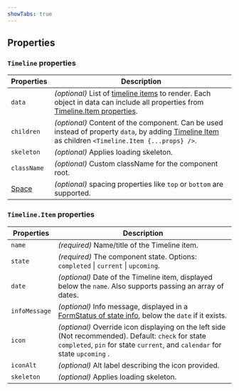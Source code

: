 ```yaml
---
showTabs: true
---
```


## Properties

### `Timeline` properties

| Properties                                  | Description                                                                                                                                                                                                                                                    |
| ------------------------------------------- | -------------------------------------------------------------------------------------------------------------------------------------------------------------------------------------------------------------------------------------------------------------- |
| `data`                                      | _(optional)_ List of [timeline items](/uilib/components/timeline/properties#timelineitem-properties) to render. Each object in data can include all properties from [Timeline.Item properties](/uilib/components/timeline/properties#timelineitem-properties). |
| `children`                                  | _(optional)_ Content of the component. Can be used instead of property `data`, by adding [Timeline Item](/uilib/components/timeline/properties#timelineitem-properties) as children `<Timeline.Item {...props} />`.                                            |
| `skeleton`                                  | _(optional)_ Applies loading skeleton.                                                                                                                                                                                                                         |
| `className`                                 | _(optional)_ Custom className for the component root.                                                                                                                                                                                                          |
| [Space](/uilib/components/space/properties) | _(optional)_ spacing properties like `top` or `bottom` are supported.                                                                                                                                                                                          |

### `Timeline.Item` properties

| Properties    | Description                                                                                                                                                                        |
| ------------- | ---------------------------------------------------------------------------------------------------------------------------------------------------------------------------------- |
| `name`        | _(required)_ Name/title of the Timeline item.                                                                                                                                      |
| `state`       | _(required)_ The component state. Options: `completed` \| `current` \| `upcoming`.                                                                                                 |
| `date`        | _(optional)_ Date of the Timeline item, displayed below the `name`. Also supports passing an array of dates.                                                                       |
| `infoMessage` | _(optional)_ Info message, displayed in a [FormStatus of state info](/uilib/components/form-status#formstatus-displaying-info-status), below the `date` if it exists.              |
| `icon`        | _(optional)_ Override icon displaying on the left side (Not recommended). Default: `check` for state `completed`, `pin` for state `current`, and `calendar` for state `upcoming` . |
| `iconAlt`     | _(optional)_ Alt label describing the icon provided.                                                                                                                               |
| `skeleton`    | _(optional)_ Applies loading skeleton.                                                                                                                                             |
